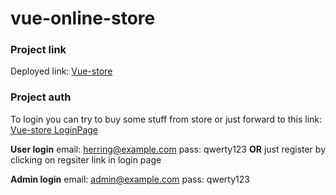 # vue-online-store

### Project link
Deployed link:
[Vue-store](https://vue-online-store-afb16.web.app)

### Project auth
To login you can try to buy some stuff from store or just forward to this link:
[Vue-store LoginPage](https://vue-online-store-afb16.web.app/auth)

**User login**
email: herring@example.com
pass: qwerty123
**OR**
just register by clicking on regsiter link in login page


**Admin login**
email: admin@example.com
pass: qwerty123
